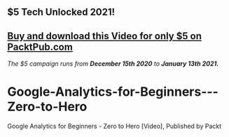 ## $5 Tech Unlocked 2021!
[Buy and download this Video for only $5 on PacktPub.com](https://www.packtpub.com/product/google-analytics-for-beginners-zero-to-hero-video/9781800562691)
-----
*The $5 campaign         runs from __December 15th 2020__ to __January 13th 2021.__*

# Google-Analytics-for-Beginners---Zero-to-Hero
Google Analytics for Beginners - Zero to Hero [Video], Published by Packt
